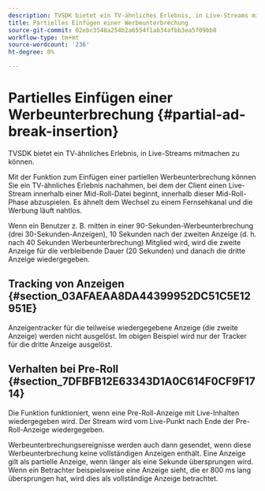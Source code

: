 ```yaml
---
description: TVSDK bietet ein TV-ähnliches Erlebnis, in Live-Streams mitmachen zu können.
title: Partielles Einfügen einer Werbeunterbrechung
source-git-commit: 02ebc3548a254b2a6554f1ab34afbb3ea5f09bb8
workflow-type: tm+mt
source-wordcount: '236'
ht-degree: 0%

---
```


# Partielles Einfügen einer Werbeunterbrechung {#partial-ad-break-insertion}

TVSDK bietet ein TV-ähnliches Erlebnis, in Live-Streams mitmachen zu können.

Mit der Funktion zum Einfügen einer partiellen Werbeunterbrechung können Sie ein TV-ähnliches Erlebnis nachahmen, bei dem der Client einen Live-Stream innerhalb einer Mid-Roll-Datei beginnt, innerhalb dieser Mid-Roll-Phase abzuspielen. Es ähnelt dem Wechsel zu einem Fernsehkanal und die Werbung läuft nahtlos.

Wenn ein Benutzer z. B. mitten in einer 90-Sekunden-Werbeunterbrechung (drei 30-Sekunden-Anzeigen), 10 Sekunden nach der zweiten Anzeige (d. h. nach 40 Sekunden Werbeunterbrechung) Mitglied wird, wird die zweite Anzeige für die verbleibende Dauer (20 Sekunden) und danach die dritte Anzeige wiedergegeben.

## Tracking von Anzeigen {#section_03AFAEAA8DA44399952DC51C5E12951E}

Anzeigentracker für die teilweise wiedergegebene Anzeige (die zweite Anzeige) werden nicht ausgelöst. Im obigen Beispiel wird nur der Tracker für die dritte Anzeige ausgelöst.

## Verhalten bei Pre-Roll {#section_7DFBFB12E63343D1A0C614F0CF9F1714}

Die Funktion funktioniert, wenn eine Pre-Roll-Anzeige mit Live-Inhalten wiedergegeben wird. Der Stream wird vom Live-Punkt nach Ende der Pre-Roll-Anzeige wiedergegeben.

Werbeunterbrechungsereignisse werden auch dann gesendet, wenn diese Werbeunterbrechung keine vollständigen Anzeigen enthält. Eine Anzeige gilt als partielle Anzeige, wenn länger als eine Sekunde übersprungen wird. Wenn ein Betrachter beispielsweise eine Anzeige sieht, die er 800 ms lang übersprungen hat, wird dies als vollständige Anzeige betrachtet.
